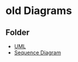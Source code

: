 # old Diagrams

## Folder
-  [UML](https://github.com/federicodeintrona/IS23-AM06/blob/main/Deliverables/Diagrams/old/UML)
- [Sequence Diagram](https://github.com/federicodeintrona/IS23-AM06/blob/main/Deliverables/Diagrams/old/Sequence%20Diagrams)
